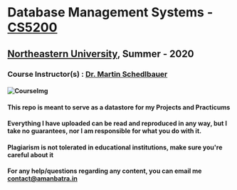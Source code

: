 # Database Management Systems - [CS5200](https://wl11gp.neu.edu/udcprod8/bwckctlg.p_disp_course_detail?cat_term_in=202010&subj_code_in=CS&crse_numb_in=5200 "CS5200")<br>
## [Northeastern University](https://northeastern.edu "Northeastern University"), Summer - 2020
### Course Instructor(s) : [Dr. Martin Schedlbauer](https://www.khoury.northeastern.edu/people/martin-schedlbauer/ "Dr. Martin Schedlbauer") 
#### ![CourseImg](https://img.over-blog-kiwi.com/3/29/87/65/20190426/ob_b6f660_c30a47418ddc83dc072ccf51c3a1f3db.png")
#### This repo is meant to serve as a datastore for my Projects and Practicums
#### Everything I have uploaded can be read and reproduced in any way, but I take no guarantees, nor I am responsible for what you do with it.
#### Plagiarism is not tolerated in educational institutions, make sure you're careful about it

#### For any help/questions regarding any content, you can email me contact@amanbatra.in
